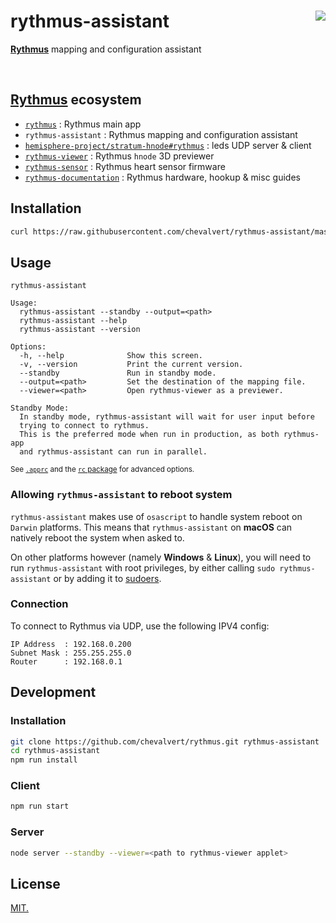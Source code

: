 # rythmus-assistant [<img src="https://github.com/chevalvert.png?size=100" align="right">](http://chevalvert.fr/)
**[Rythmus](https://github.com/chevalvert?q=rythmus)** mapping and configuration assistant

<br>

## **[Rythmus](https://github.com/chevalvert?q=rythmus)** ecosystem
- [`rythmus`](https://github.com/chevalvert/rythmus) : Rythmus main app
- `rythmus-assistant` : Rythmus mapping and configuration assistant
- [`hemisphere-project/stratum-hnode#rythmus`](https://github.com/Hemisphere-Project/stratum-hnode/tree/rythmus) : leds UDP server & client
- [`rythmus-viewer`](https://github.com/chevalvert/rythmus-viewer) : Rythmus `hnode` 3D previewer
- [`rythmus-sensor`](https://github.com/chevalvert/rythmus-sensor) : Rythmus heart sensor firmware
- [`rythmus-documentation`](https://github.com/chevalvert/rythmus-documentation) : Rythmus hardware, hookup & misc guides

## Installation
```sh
curl https://raw.githubusercontent.com/chevalvert/rythmus-assistant/master/scripts/install.sh | bash
```

## Usage
```
rythmus-assistant

Usage:
  rythmus-assistant --standby --output=<path>
  rythmus-assistant --help
  rythmus-assistant --version

Options:
  -h, --help              Show this screen.
  -v, --version           Print the current version.
  --standby               Run in standby mode.
  --output=<path>         Set the destination of the mapping file.
  --viewer=<path>         Open rythmus-viewer as a previewer.

Standby Mode:
  In standby mode, rythmus-assistant will wait for user input before
  trying to connect to rythmus.
  This is the preferred mode when run in production, as both rythmus-app
  and rythmus-assistant can run in parallel.

```
<sup>See [`.apprc`](.apprc) and the [`rc` package](https://github.com/dominictarr/rc#standards) for advanced options.</sup>

### Allowing `rythmus-assistant` to reboot system

`rythmus-assistant` makes use of `osascript` to handle system reboot on `Darwin` platforms. This means that `rythmus-assistant` on **macOS** can natively reboot the system when asked to.

On other platforms however (namely **Windows** & **Linux**), you will need to run `rythmus-assistant` with root privileges, by either calling `sudo rythmus-assistant` or by adding it to [sudoers](https://www.sudo.ws/man/1.8.17/visudo.man.html).

### Connection
To connect to Rythmus via UDP, use the following IPV4 config:
```
IP Address  : 192.168.0.200
Subnet Mask : 255.255.255.0
Router      : 192.168.0.1
```

## Development

### Installation
```sh
git clone https://github.com/chevalvert/rythmus.git rythmus-assistant
cd rythmus-assistant
npm run install
```

### Client
```sh
npm run start
```

### Server
```sh
node server --standby --viewer=<path to rythmus-viewer applet>
```

## License
[MIT.](https://tldrlegal.com/license/mit-license)

